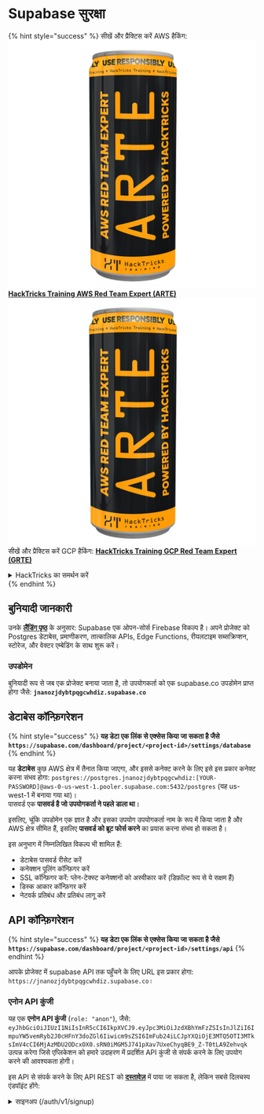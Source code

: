 # Supabase सुरक्षा

{% hint style="success" %}
सीखें और प्रैक्टिस करें AWS हैकिंग:<img src="../.gitbook/assets/image (1) (1) (1).png" alt="" data-size="line">[**HackTricks Training AWS Red Team Expert (ARTE)**](https://training.hacktricks.xyz/courses/arte)<img src="../.gitbook/assets/image (1) (1) (1).png" alt="" data-size="line">\
सीखें और प्रैक्टिस करें GCP हैकिंग: <img src="../.gitbook/assets/image (2).png" alt="" data-size="line">[**HackTricks Training GCP Red Team Expert (GRTE)**<img src="../.gitbook/assets/image (2).png" alt="" data-size="line">](https://training.hacktricks.xyz/courses/grte)

<details>

<summary>HackTricks का समर्थन करें</summary>

* [**सदस्यता योजनाएँ**](https://github.com/sponsors/carlospolop) देखें!
* **शामिल हों** 💬 [**Discord समूह**](https://discord.gg/hRep4RUj7f) या [**टेलीग्राम समूह**](https://t.me/peass) या **हमें** **Twitter** 🐦 [**@hacktricks\_live**](https://twitter.com/hacktricks_live)** पर फॉलो करें।**
* **हैकिंग ट्रिक्स साझा करें और** [**HackTricks**](https://github.com/carlospolop/hacktricks) और [**HackTricks Cloud**](https://github.com/carlospolop/hacktricks-cloud) गिटहब रिपोजिटरी में PR सबमिट करें।

</details>
{% endhint %}

## बुनियादी जानकारी

उनके [**लैंडिंग पृष्ठ**](https://supabase.com/) के अनुसार: Supabase एक ओपन-सोर्स Firebase विकल्प है। अपने प्रोजेक्ट को Postgres डेटाबेस, प्रमाणीकरण, तात्कालिक APIs, Edge Functions, रीयलटाइम सब्सक्रिप्शन, स्टोरेज, और वेक्टर एम्बेडिंग के साथ शुरू करें।

### उपडोमेन

बुनियादी रूप से जब एक प्रोजेक्ट बनाया जाता है, तो उपयोगकर्ता को एक supabase.co उपडोमेन प्राप्त होगा जैसे: **`jnanozjdybtpqgcwhdiz.supabase.co`**

## **डेटाबेस कॉन्फ़िगरेशन**

{% hint style="success" %}
**यह डेटा एक लिंक से एक्सेस किया जा सकता है जैसे `https://supabase.com/dashboard/project/<project-id>/settings/database`**
{% endhint %}

यह **डेटाबेस** कुछ AWS क्षेत्र में तैनात किया जाएगा, और इससे कनेक्ट करने के लिए इसे इस प्रकार कनेक्ट करना संभव होगा: `postgres://postgres.jnanozjdybtpqgcwhdiz:[YOUR-PASSWORD]@aws-0-us-west-1.pooler.supabase.com:5432/postgres` (यह us-west-1 में बनाया गया था)।\
पासवर्ड एक **पासवर्ड है जो उपयोगकर्ता ने पहले डाला था**।

इसलिए, चूंकि उपडोमेन एक ज्ञात है और इसका उपयोग उपयोगकर्ता नाम के रूप में किया जाता है और AWS क्षेत्र सीमित हैं, इसलिए **पासवर्ड को ब्रूट फोर्स करने** का प्रयास करना संभव हो सकता है।

इस अनुभाग में निम्नलिखित विकल्प भी शामिल हैं:

* डेटाबेस पासवर्ड रीसेट करें
* कनेक्शन पूलिंग कॉन्फ़िगर करें
* SSL कॉन्फ़िगर करें: प्लेन-टेक्स्ट कनेक्शनों को अस्वीकार करें (डिफ़ॉल्ट रूप से ये सक्षम हैं)
* डिस्क आकार कॉन्फ़िगर करें
* नेटवर्क प्रतिबंध और प्रतिबंध लागू करें

## API कॉन्फ़िगरेशन

{% hint style="success" %}
**यह डेटा एक लिंक से एक्सेस किया जा सकता है जैसे `https://supabase.com/dashboard/project/<project-id>/settings/api`**
{% endhint %}

आपके प्रोजेक्ट में supabase API तक पहुँचने के लिए URL इस प्रकार होगा: `https://jnanozjdybtpqgcwhdiz.supabase.co`।

### एनोन API कुंजी

यह एक **एनोन API कुंजी** (`role: "anon"`), जैसे: `eyJhbGciOiJIUzI1NiIsInR5cCI6IkpXVCJ9.eyJpc3MiOiJzdXBhYmFzZSIsInJlZiI6ImpuYW5vemRyb2J0cHFnY3doZGl6Iiwicm9sZSI6ImFub24iLCJpYXQiOjE3MTQ5OTI3MTksImV4cCI6MjAzMDU2ODcxOX0.sRN0iMGM5J741pXav7UxeChyqBE9_Z-T0tLA9Zehvqk` उत्पन्न करेगा जिसे एप्लिकेशन को हमारे उदाहरण में प्रदर्शित API कुंजी से संपर्क करने के लिए उपयोग करने की आवश्यकता होगी।

इस API से संपर्क करने के लिए API REST को [**दस्तावेज़**](https://supabase.com/docs/reference/self-hosting-auth/returns-the-configuration-settings-for-the-gotrue-server) में पाया जा सकता है, लेकिन सबसे दिलचस्प एंडपॉइंट होंगे:

<details>

<summary>साइनअप (/auth/v1/signup)</summary>
```
POST /auth/v1/signup HTTP/2
Host: id.io.net
Content-Length: 90
X-Client-Info: supabase-js-web/2.39.2
Sec-Ch-Ua: "Not-A.Brand";v="99", "Chromium";v="124"
Sec-Ch-Ua-Mobile: ?0
Authorization: Bearer eyJhbGciOiJIUzI1NiIsInR5cCI6IkpXVCJ9.eyJpc3MiOiJzdXBhYmFzZSIsInJlZiI6ImpuYW5vemRyb2J0cHFnY3doZGl6Iiwicm9sZSI6ImFub24iLCJpYXQiOjE3MTQ5OTI3MTksImV4cCI6MjAzMDU2ODcxOX0.sRN0iMGM5J741pXav7UxeChyqBE9_Z-T0tLA9Zehvqk
User-Agent: Mozilla/5.0 (Windows NT 10.0; Win64; x64) AppleWebKit/537.36 (KHTML, like Gecko) Chrome/124.0.6367.60 Safari/537.36
Content-Type: application/json;charset=UTF-8
Apikey: eyJhbGciOiJIUzI1NiIsInR5cCI6IkpXVCJ9.eyJpc3MiOiJzdXBhYmFzZSIsInJlZiI6ImpuYW5vemRyb2J0cHFnY3doZGl6Iiwicm9sZSI6ImFub24iLCJpYXQiOjE3MTQ5OTI3MTksImV4cCI6MjAzMDU2ODcxOX0.sRN0iMGM5J741pXav7UxeChyqBE9_Z-T0tLA9Zehvqk
Sec-Ch-Ua-Platform: "macOS"
Accept: */*
Origin: https://cloud.io.net
Sec-Fetch-Site: same-site
Sec-Fetch-Mode: cors
Sec-Fetch-Dest: empty
Referer: https://cloud.io.net/
Accept-Encoding: gzip, deflate, br
Accept-Language: en-GB,en-US;q=0.9,en;q=0.8
Priority: u=1, i

{"email":"test@exmaple.com","password":"SomeCOmplexPwd239."}
```
</details>

<details>

<summary>लॉगिन (/auth/v1/token?grant_type=password)</summary>
```
POST /auth/v1/token?grant_type=password HTTP/2
Host: hypzbtgspjkludjcnjxl.supabase.co
Content-Length: 80
X-Client-Info: supabase-js-web/2.39.2
Sec-Ch-Ua: "Not-A.Brand";v="99", "Chromium";v="124"
Sec-Ch-Ua-Mobile: ?0
Authorization: Bearer eyJhbGciOiJIUzI1NiIsInR5cCI6IkpXVCJ9.eyJpc3MiOiJzdXBhYmFzZSIsInJlZiI6ImpuYW5vemRyb2J0cHFnY3doZGl6Iiwicm9sZSI6ImFub24iLCJpYXQiOjE3MTQ5OTI3MTksImV4cCI6MjAzMDU2ODcxOX0.sRN0iMGM5J741pXav7UxeChyqBE9_Z-T0tLA9Zehvqk
User-Agent: Mozilla/5.0 (Windows NT 10.0; Win64; x64) AppleWebKit/537.36 (KHTML, like Gecko) Chrome/124.0.6367.60 Safari/537.36
Content-Type: application/json;charset=UTF-8
Apikey: eyJhbGciOiJIUzI1NiIsInR5cCI6IkpXVCJ9.eyJpc3MiOiJzdXBhYmFzZSIsInJlZiI6ImpuYW5vemRyb2J0cHFnY3doZGl6Iiwicm9sZSI6ImFub24iLCJpYXQiOjE3MTQ5OTI3MTksImV4cCI6MjAzMDU2ODcxOX0.sRN0iMGM5J741pXav7UxeChyqBE9_Z-T0tLA9Zehvqk
Sec-Ch-Ua-Platform: "macOS"
Accept: */*
Origin: https://cloud.io.net
Sec-Fetch-Site: same-site
Sec-Fetch-Mode: cors
Sec-Fetch-Dest: empty
Referer: https://cloud.io.net/
Accept-Encoding: gzip, deflate, br
Accept-Language: en-GB,en-US;q=0.9,en;q=0.8
Priority: u=1, i

{"email":"test@exmaple.com","password":"SomeCOmplexPwd239."}
```
</details>

तो, जब भी आप किसी क्लाइंट को supabase का उपयोग करते हुए पाते हैं, जो उन्हें दिए गए उपडोमेन का उपयोग कर रहा है (यह संभव है कि कंपनी का एक उपडोमेन उनके supabase उपडोमेन पर CNAME हो), आप **supabase API का उपयोग करके प्लेटफॉर्म में एक नया खाता बनाने की कोशिश कर सकते हैं**।

### गुप्त / सेवा\_भूमिका API कुंजी

एक गुप्त API कुंजी भी **`role: "service_role"`** के साथ उत्पन्न होगी। यह API कुंजी गुप्त होनी चाहिए क्योंकि यह **Row Level Security** को बायपास कर सकेगी।

API कुंजी इस तरह दिखती है: `eyJhbGciOiJIUzI1NiIsInR5cCI6IkpXVCJ9.eyJpc3MiOiJzdXBhYmFzZSIsInJlZiI6ImpuYW5vemRyb2J0cHFnY3doZGl6Iiwicm9sZSI6InNlcnZpY2Vfcm9sZSIsImlhdCI6MTcxNDk5MjcxOSwiZXhwIjoyMDMwNTY4NzE5fQ.0a8fHGp3N_GiPq0y0dwfs06ywd-zhTwsm486Tha7354`

### JWT गुप्त

एक **JWT गुप्त** भी उत्पन्न होगा ताकि एप्लिकेशन **कस्टम JWT टोकन बना और हस्ताक्षरित कर सके**।

## प्रमाणीकरण

### साइनअप

{% hint style="success" %}
डिफ़ॉल्ट रूप से, supabase आपके प्रोजेक्ट पर **नए उपयोगकर्ताओं को खाते बनाने की अनुमति देगा** जो पहले उल्लेखित API एंडपॉइंट्स का उपयोग करते हैं।
{% endhint %}

हालांकि, ये नए खाते, डिफ़ॉल्ट रूप से, **अपने ईमेल पते को मान्य करने की आवश्यकता होगी** ताकि वे खाते में लॉगिन कर सकें। यह **"अनाम साइन-इन की अनुमति दें"** को सक्षम करने के लिए संभव है ताकि लोग बिना अपने ईमेल पते को मान्य किए लॉगिन कर सकें। इससे **अप्रत्याशित डेटा** तक पहुंच मिल सकती है (उन्हें `public` और `authenticated` भूमिकाएँ मिलती हैं)।\
यह एक बहुत बुरी विचार है क्योंकि supabase सक्रिय उपयोगकर्ता के लिए शुल्क लेता है, इसलिए लोग उपयोगकर्ता बना सकते हैं और लॉगिन कर सकते हैं और supabase उन पर शुल्क लेगा:

<figure><img src="../.gitbook/assets/image (1) (1) (1) (1) (1).png" alt=""><figcaption></figcaption></figure>

### पासवर्ड और सत्र

यह न्यूनतम पासवर्ड लंबाई (डिफ़ॉल्ट द्वारा), आवश्यकताओं (डिफ़ॉल्ट द्वारा नहीं) को इंगित करने और लीक हुए पासवर्ड का उपयोग करने से रोकने के लिए संभव है।\
यह अनुशंसा की जाती है कि **आवश्यकताओं में सुधार करें क्योंकि डिफ़ॉल्ट कमजोर हैं**।

* उपयोगकर्ता सत्र: यह निर्धारित करना संभव है कि उपयोगकर्ता सत्र कैसे काम करते हैं (टाइमआउट, प्रति उपयोगकर्ता 1 सत्र...)
* बॉट और दुरुपयोग सुरक्षा: कैप्चा सक्षम करना संभव है।

### SMTP सेटिंग्स

ईमेल भेजने के लिए SMTP सेट करना संभव है।

### उन्नत सेटिंग्स

* एक्सेस टोकन के लिए समाप्ति समय सेट करें (डिफ़ॉल्ट 3600)
* संभावित रूप से समझौता किए गए रिफ्रेश टोकन का पता लगाने और रद्द करने के लिए सेट करें और टाइमआउट
* MFA: यह इंगित करें कि प्रति उपयोगकर्ता एक बार में कितने MFA कारक पंजीकृत किए जा सकते हैं (डिफ़ॉल्ट 10)
* अधिकतम डायरेक्ट डेटाबेस कनेक्शन: प्रमाणीकरण के लिए उपयोग किए जाने वाले कनेक्शनों की अधिकतम संख्या (डिफ़ॉल्ट 10)
* अधिकतम अनुरोध अवधि: अधिकतम समय जो एक प्रमाणीकरण अनुरोध के लिए अनुमति दी जाती है (डिफ़ॉल्ट 10 सेकंड)

## संग्रहण

{% hint style="success" %}
Supabase **फाइलों को संग्रहीत करने** और उन्हें एक URL के माध्यम से सुलभ बनाने की अनुमति देता है (यह S3 बकेट का उपयोग करता है)।
{% endhint %}

* अपलोड फ़ाइल आकार सीमा सेट करें (डिफ़ॉल्ट 50MB है)
* S3 कनेक्शन एक URL के साथ दिया गया है जैसे: `https://jnanozjdybtpqgcwhdiz.supabase.co/storage/v1/s3`
* यह **S3 एक्सेस कुंजी** का अनुरोध करना संभव है जो एक `access key ID` (जैसे `a37d96544d82ba90057e0e06131d0a7b`) और एक `secret access key` (जैसे `58420818223133077c2cec6712a4f909aec93b4daeedae205aa8e30d5a860628`) से बनी होती है।

## एज फ़ंक्शंस

यह संभव है कि **गुप्त जानकारी** को supabase में भी संग्रहीत किया जा सके जो **एज फ़ंक्शंस द्वारा सुलभ** होगी (इन्हें वेब से बनाया और हटाया जा सकता है, लेकिन इनका मूल्य सीधे एक्सेस करना संभव नहीं है)।

{% hint style="success" %}
AWS हैकिंग सीखें और अभ्यास करें:<img src="../.gitbook/assets/image (1) (1) (1).png" alt="" data-size="line">[**HackTricks Training AWS Red Team Expert (ARTE)**](https://training.hacktricks.xyz/courses/arte)<img src="../.gitbook/assets/image (1) (1) (1).png" alt="" data-size="line">\
GCP हैकिंग सीखें और अभ्यास करें: <img src="../.gitbook/assets/image (2).png" alt="" data-size="line">[**HackTricks Training GCP Red Team Expert (GRTE)**<img src="../.gitbook/assets/image (2).png" alt="" data-size="line">](https://training.hacktricks.xyz/courses/grte)

<details>

<summary>HackTricks का समर्थन करें</summary>

* [**सदस्यता योजनाएँ**](https://github.com/sponsors/carlospolop) की जांच करें!
* **हमारे** 💬 [**Discord समूह**](https://discord.gg/hRep4RUj7f) या [**टेलीग्राम समूह**](https://t.me/peass) में शामिल हों या **हमें ट्विटर पर फॉलो करें** 🐦 [**@hacktricks\_live**](https://twitter.com/hacktricks_live)**.**
* हैकिंग ट्रिक्स साझा करें और [**HackTricks**](https://github.com/carlospolop/hacktricks) और [**HackTricks Cloud**](https://github.com/carlospolop/hacktricks-cloud) गिटहब रिपोजिटरी में PR सबमिट करें।

</details>
{% endhint %}
